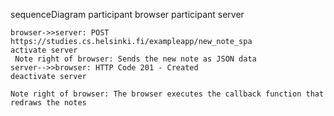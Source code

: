 sequenceDiagram
    participant browser
    participant server

    browser->>server: POST https://studies.cs.helsinki.fi/exampleapp/new_note_spa
    activate server
     Note right of browser: Sends the new note as JSON data
    server-->>browser: HTTP Code 201 - Created
    deactivate server

    Note right of browser: The browser executes the callback function that redraws the notes

